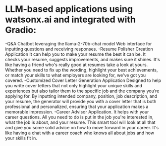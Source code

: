 # LLM-based applications using watsonx.ai and integrated with Gradio:
-Q&A Chatbot leveraging the llama-2-70b-chat model
Web interface for inputting questions and receiving responses.
-Resume Polisher Creation Application
It can help you to make your resume the best it can be. It checks your resume, suggests improvements, and makes sure it shines. It's like having a friend who's really good at resumes take a look at yours. Whether you need to fix up the wording, highlight your best achievements, or match your skills to what employers are looking for, we've got you covered.
-Customized Cover Letter Generation Application
Designed to help you write cover letters that not only highlight your unique skills and experiences but also tailor them to the specific job and the company you’re applying for. By inputting intended company, position, job description, and your resume, the generator will provide you with a cover letter that is both professional and personalized, ensuring that your application makes a memorable impression.
-Career Advisor Application.
It helps with your career questions. All you need to do is put in the job you're interested in, what the job is about, and your resume. This smart tool will look at all that and give you some solid advice on how to move forward in your career. It's like having a chat with a career coach who knows all about jobs and how your skills fit in.
